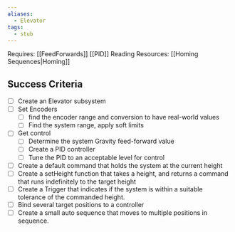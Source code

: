 ```yaml
---
aliases:
  - Elevator
tags:
  - stub
---
```


Requires:
[[FeedForwards]]
[[PID]]
Reading Resources: 
[[Homing Sequences|Homing]]
## Success Criteria
- [ ] Create an Elevator subsystem
- [ ] Set Encoders
	- [ ] find the encoder range and conversion to have real-world values
	- [ ] Find the system range, apply soft limits
- [ ] Get control
	- [ ] Determine the system Gravity feed-forward value
	- [ ] Create a PID controller
	- [ ] Tune the PID to an acceptable level for control
- [ ] Create a default command that holds the system at the current height
- [ ] Create a setHeight function that takes a height, and returns a command that runs indefinitely to the target height
- [ ] Create a Trigger that indicates if the system is within a suitable tolerance of the commanded height.
- [ ] Bind several target positions to a controller
- [ ] Create a small auto sequence that moves to multiple positions in sequence.